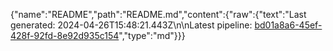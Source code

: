 {"name":"README","path":"README.md","content":{"raw":{"text":"Last generated: 2024-04-26T15:48:21.443Z\n\nLatest pipeline: [bd01a8a6-45ef-428f-92fd-8e92d935c154](/pipeline/bd01a8a6-45ef-428f-92fd-8e92d935c154)","type":"md"}}}